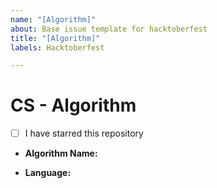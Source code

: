 ```yaml
---
name: "[Algorithm]"
about: Base issue template for hacktoberfest
title: "[Algorithm]"
labels: Hacktoberfest

---
```


# CS - Algorithm
- [ ] I have starred this repository

- **Algorithm Name:**

- **Language:**
